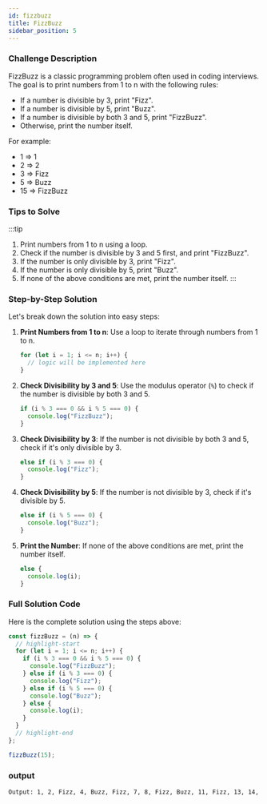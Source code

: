 ```yaml
---
id: fizzbuzz
title: FizzBuzz
sidebar_position: 5
---
```


### Challenge Description

FizzBuzz is a classic programming problem often used in coding interviews. The goal is to print numbers from 1 to n with the following rules:

- If a number is divisible by 3, print "Fizz".
- If a number is divisible by 5, print "Buzz".
- If a number is divisible by both 3 and 5, print "FizzBuzz".
- Otherwise, print the number itself.

For example:

- 1 => 1
- 2 => 2
- 3 => Fizz
- 5 => Buzz
- 15 => FizzBuzz

### Tips to Solve

:::tip

1. Print numbers from 1 to n using a loop.
2. Check if the number is divisible by 3 and 5 first, and print "FizzBuzz".
3. If the number is only divisible by 3, print "Fizz".
4. If the number is only divisible by 5, print "Buzz".
5. If none of the above conditions are met, print the number itself.
   :::

### Step-by-Step Solution

Let's break down the solution into easy steps:

1. **Print Numbers from 1 to n**:
   Use a loop to iterate through numbers from 1 to n.

   ```javascript
   for (let i = 1; i <= n; i++) {
     // logic will be implemented here
   }
   ```

2. **Check Divisibility by 3 and 5**:
   Use the modulus operator (`%`) to check if the number is divisible by both 3 and 5.

   ```javascript
   if (i % 3 === 0 && i % 5 === 0) {
     console.log("FizzBuzz");
   }
   ```

3. **Check Divisibility by 3**:
   If the number is not divisible by both 3 and 5, check if it's only divisible by 3.

   ```javascript
   else if (i % 3 === 0) {
     console.log("Fizz");
   }
   ```

4. **Check Divisibility by 5**:
   If the number is not divisible by 3, check if it's divisible by 5.

   ```javascript
   else if (i % 5 === 0) {
     console.log("Buzz");
   }
   ```

5. **Print the Number**:
   If none of the above conditions are met, print the number itself.
   ```javascript
   else {
     console.log(i);
   }
   ```

### Full Solution Code

Here is the complete solution using the steps above:

```javascript
const fizzBuzz = (n) => {
  // highlight-start
  for (let i = 1; i <= n; i++) {
    if (i % 3 === 0 && i % 5 === 0) {
      console.log("FizzBuzz");
    } else if (i % 3 === 0) {
      console.log("Fizz");
    } else if (i % 5 === 0) {
      console.log("Buzz");
    } else {
      console.log(i);
    }
  }
  // highlight-end
};

fizzBuzz(15);
```

### output

```bash
Output: 1, 2, Fizz, 4, Buzz, Fizz, 7, 8, Fizz, Buzz, 11, Fizz, 13, 14, FizzBuzz

```
